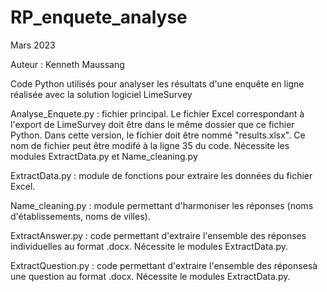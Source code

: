 # RP_enquete_analyse
Mars 2023

Auteur : Kenneth Maussang

Code Python utilisés pour analyser les résultats d'une enquête en ligne réalisée avec la solution logiciel LimeSurvey

Analyse_Enquete.py : fichier principal. Le fichier Excel correspondant à l'export de LimeSurvey doit être dans le même dossier que ce fichier Python. Dans cette version, le fichier doit être nommé "results.xlsx". Ce nom de fichier peut être modifé à la ligne 35 du code. Nécessite les modules ExtractData.py et Name_cleaning.py

ExtractData.py : module de fonctions pour extraire les données du fichier Excel.

Name_cleaning.py : module permettant d'harmoniser les réponses (noms d'établissements, noms de villes).

ExtractAnswer.py : code permettant d'extraire l'ensemble des réponses individuelles au format .docx. Nécessite le modules ExtractData.py.

ExtractQuestion.py : code permettant d'extraire l'ensemble des réponsesà une question au format .docx. Nécessite le modules ExtractData.py.
